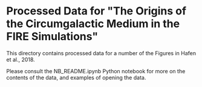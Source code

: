 # Processed Data for "The Origins of the Circumgalactic Medium in the FIRE Simulations"

This directory contains processed data for a number of the Figures in Hafen et al., 2018.

Please consult the NB_README.ipynb Python notebook for more on the contents of the data,
and examples of opening the data.
